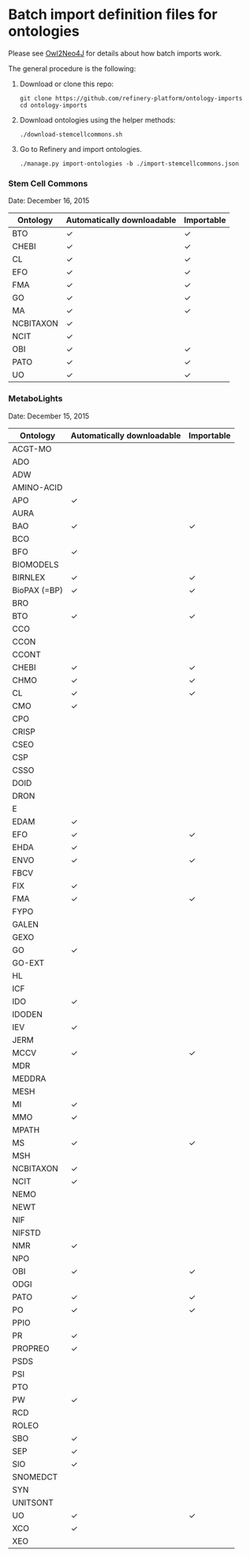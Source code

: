 # Batch import definition files for ontologies

Please see [Owl2Neo4J][owl2neo4j] for details about how batch imports work.

The general procedure is the following:

1. Download or clone this repo:

   ```
   git clone https://github.com/refinery-platform/ontology-imports
   cd ontology-imports
   ```

2. Download ontologies using the helper methods:

   ```
   ./download-stemcellcommons.sh
   ```

3. Go to Refinery and import ontologies.

   ```
   ./manage.py import-ontologies -b ./import-stemcellcommons.json
   ```

### Stem Cell Commons

Date: December 16, 2015

Ontology     | Automatically downloadable | Importable
------------ | -------------------------- | ----------
BTO          | ✓                          | ✓
CHEBI        | ✓                          | ✓
CL           | ✓                          | ✓
EFO          | ✓                          | ✓
FMA          | ✓                          | ✓
GO           | ✓                          | ✓
MA           | ✓                          | ✓
NCBITAXON    | ✓                          |
NCIT         | ✓                          |
OBI          | ✓                          | ✓
PATO         | ✓                          | ✓
UO           | ✓                          | ✓


### MetaboLights

Date: December 15, 2015

Ontology     | Automatically downloadable | Importable
------------ | -------------------------- | ----------
ACGT-MO      |                            |
ADO          |                            |
ADW          |                            |
AMINO-ACID   |                            |
APO          | ✓                          |
AURA         |                            |
BAO          | ✓                          | ✓
BCO          |                            |
BFO          | ✓                          |
BIOMODELS    |                            |
BIRNLEX      | ✓                          | ✓
BioPAX (=BP) | ✓                          | ✓
BRO          |                            |
BTO          | ✓                          | ✓
CCO          |                            |
CCON         |                            |
CCONT        |                            |
CHEBI        | ✓                          | ✓
CHMO         | ✓                          | ✓
CL           | ✓                          | ✓
CMO          | ✓                          |
CPO          |                            |
CRISP        |                            |
CSEO         |                            |
CSP          |                            |
CSSO         |                            |
DOID         |                            |
DRON         |                            |
E            |                            |
EDAM         | ✓                          |
EFO          | ✓                          | ✓
EHDA         | ✓                          |
ENVO         | ✓                          | ✓
FBCV         |                            |
FIX          | ✓                          |
FMA          | ✓                          | ✓
FYPO         |                            |
GALEN        |                            |
GEXO         |                            |
GO           | ✓                          |
GO-EXT       |                            |
HL           |                            |
ICF          |                            |
IDO          | ✓                          |
IDODEN       |                            |
IEV          | ✓                          |
JERM         |                            |
MCCV         | ✓                          | ✓
MDR          |                            |
MEDDRA       |                            |
MESH         |                            |
MI           | ✓                          |
MMO          | ✓                          |
MPATH        |                            |
MS           | ✓                          | ✓
MSH          |                            |
NCBITAXON    | ✓                          |
NCIT         | ✓                          |
NEMO         |                            |
NEWT         |                            |
NIF          |                            |
NIFSTD       |                            |
NMR          | ✓                          |
NPO          |                            |
OBI          | ✓                          | ✓
ODGI         |                            |
PATO         | ✓                          | ✓
PO           | ✓                          | ✓
PPIO         |                            |
PR           | ✓                          |
PROPREO      | ✓                          |
PSDS         |                            |
PSI          |                            |
PTO          |                            |
PW           | ✓                          |
RCD          |                            |
ROLEO        |                            |
SBO          | ✓                          |
SEP          | ✓                          |
SIO          | ✓                          |
SNOMEDCT     |                            |
SYN          |                            |
UNITSONT     |                            |
UO           | ✓                          | ✓
XCO          | ✓                          |
XEO          |                            |

[owl2neo4j]: https://github.com/flekschas/owl2neo4j/wiki/Batch-Imports
